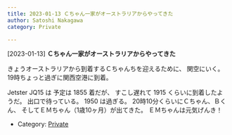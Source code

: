 ```yaml
---
title: 2023-01-13 Ｃちゃん一家がオーストラリアからやってきた
author: Satoshi Nakagawa
category: Private

---
```


[2023-01-13] **Ｃちゃん一家がオーストラリアからやってきた** 

 きょうオーストラリアから到着するＣちゃんちを迎えるために、
関空にいく。
19時ちょっと過ぎに関西空港に到着。

 Jetster JQ15 は 予定は 1855 着だが、
すこし遅れて 1915 くらいに到着したようだ。
出口で待っている。
1950 は過ぎる。
20時10分くらいにＣちゃん、Ｂくん、
そしてＥＭちゃん（1歳10ヶ月）が出てきた。
ＥＭちゃんは元気げんき！

- Category: [Private](https://merapano.github.io/categories.html#Private)

